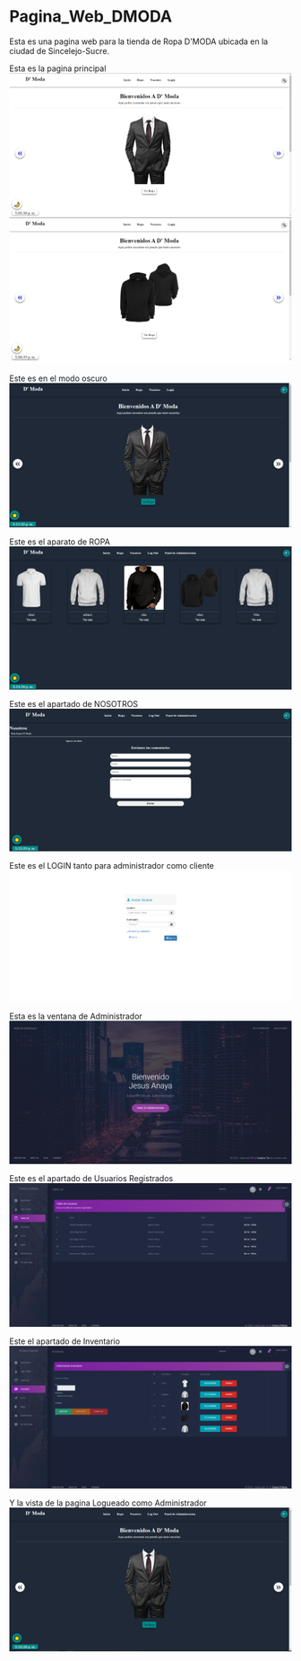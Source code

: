# Pagina_Web_DMODA
Esta es una pagina web para la tienda de Ropa D'MODA ubicada en la ciudad de Sincelejo-Sucre.

Esta es la pagina principal
![Image text](https://github.com/JesusAnayaDev/Pagina_Web_DMODA/blob/main/Fotosdelproyecto/Imagen1.png)
![Image text](https://github.com/JesusAnayaDev/Pagina_Web_DMODA/blob/main/Fotosdelproyecto/Imagen2.png)

Este es en el modo oscuro
![Image text](https://github.com/JesusAnayaDev/Pagina_Web_DMODA/blob/main/Fotosdelproyecto/Imagen3.png)

Este es el aparato de ROPA
![Image text](https://github.com/JesusAnayaDev/Pagina_Web_DMODA/blob/main/Fotosdelproyecto/Imagen4.png)

Este es el apartado de NOSOTROS
![Image text](https://github.com/JesusAnayaDev/Pagina_Web_DMODA/blob/main/Fotosdelproyecto/Imagen5.png)

Este es el LOGIN tanto para administrador como cliente
![Image text](https://github.com/JesusAnayaDev/Pagina_Web_DMODA/blob/main/Fotosdelproyecto/Login.png)

Esta es la ventana de Administrador
![Image text](https://github.com/JesusAnayaDev/Pagina_Web_DMODA/blob/main/Fotosdelproyecto/Imagen6.png)

Este es el apartado de Usuarios Registrados
![Image text](https://github.com/JesusAnayaDev/Pagina_Web_DMODA/blob/main/Fotosdelproyecto/Imagen7.png)

Este el apartado de Inventario
![Image text](https://github.com/JesusAnayaDev/Pagina_Web_DMODA/blob/main/Fotosdelproyecto/Imagen8.png)

Y la vista de la pagina Logueado como Administrador
![Image text](https://github.com/JesusAnayaDev/Pagina_Web_DMODA/blob/main/Fotosdelproyecto/Imagen9.png)
